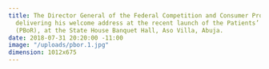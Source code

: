```yaml
---
title: The Director General of the Federal Competition and Consumer Protection Commission (FCCPC), Babatunde Irukera,
  delivering his welcome address at the recent launch of the Patients’ Bill of Rights
  (PBoR), at the State House Banquet Hall, Aso Villa, Abuja.
date: 2018-07-31 20:20:00 -11:00
image: "/uploads/pbor.1.jpg"
dimension: 1012x675
---
```


